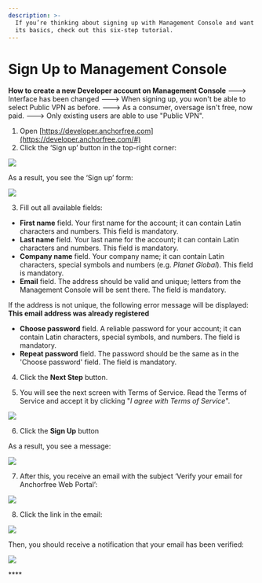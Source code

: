 ```yaml
---
description: >-
  If you’re thinking about signing up with Management Console and want to learn
  its basics, check out this six-step tutorial.
---
```


# Sign Up to Management Console

**How to create a new Developer account on Management Console**
---> Interface has been changed
---> When signing up, you won't be able to select Public VPN as before.
---> As a consumer, oversage isn't free, now paid.
---> Only existing users are able to use "Public VPN".


1. Open [https://developer.anchorfree.com](https://developer.anchorfree.com/#)
2. Click the ‘Sign up’ button in the top-right corner:

![](../.gitbook/assets/sign_up_button.png)

As a result, you see the ‘Sign up’ form:

![](../.gitbook/assets/signup.png)

3.  Fill out all available fields:

* **First name** field. Your first name for the account; it can contain Latin characters and numbers. This field is mandatory.
* **Last name** field. Your last name for the account; it can contain Latin characters and numbers. This field is mandatory.
* **Company name** field. Your company name; it can contain Latin characters, special symbols and numbers \(e.g. _Planet Global_\). This field is mandatory.
* **Email** field. The address should be valid and unique; letters from the Management Console will be sent there. The field is mandatory.

If the address is not unique, the following error message will be displayed: **This email address was already registered**

* **Choose password** field. A reliable password for your account; it can contain Latin characters, special symbols, and numbers. The field is mandatory.
* **Repeat password** field. The password should be the same as in the 'Choose password' field. The field is mandatory.

4. Click the **Next Step** button.

5. You will see the next screen with Terms of Service. Read the Terms of Service and accept it by clicking "_I agree with Terms of Service_".

![](../.gitbook/assets/signup_tos.png)

6.   Click the **Sign Up** button

As a result, you see a message:

![](../.gitbook/assets/signup_confirmation.png)

7.   After this, you receive an email with the subject ‘Verify your email for Anchorfree Web Portal’:

![](../.gitbook/assets/email_subject.png)

8.  Click the link in the email:

![](../.gitbook/assets/email_body.png)

Then, you should receive a notification that your email has been verified:

![](../.gitbook/assets/email_verified_popup.png)

\*\*\*\*

